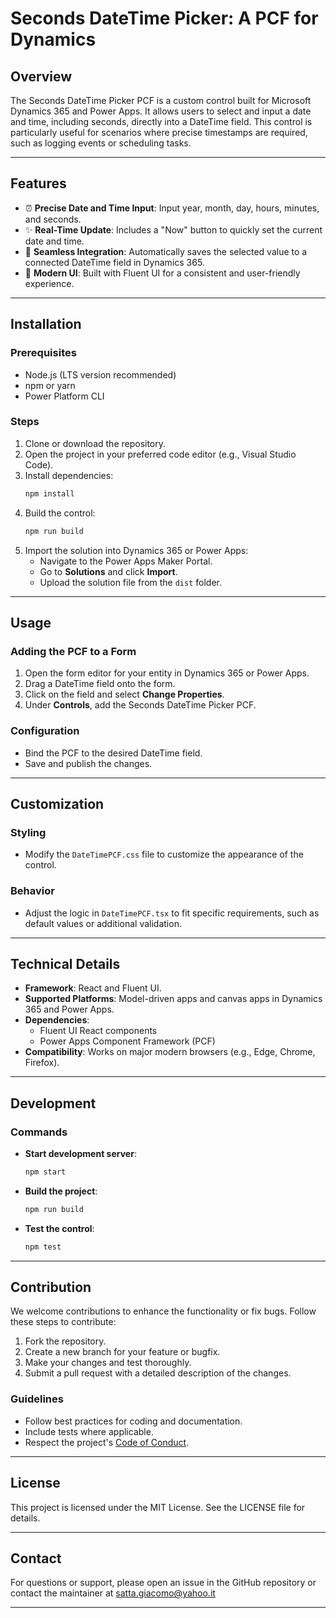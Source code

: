 # Seconds DateTime Picker: A PCF for Dynamics

## Overview
The Seconds DateTime Picker PCF is a custom control built for Microsoft Dynamics 365 and Power Apps. It allows users to select and input a date and time, including seconds, directly into a DateTime field. This control is particularly useful for scenarios where precise timestamps are required, such as logging events or scheduling tasks.

---

## Features
- ⏰ **Precise Date and Time Input**: Input year, month, day, hours, minutes, and seconds.
- ✨ **Real-Time Update**: Includes a "Now" button to quickly set the current date and time.
- 🔄 **Seamless Integration**: Automatically saves the selected value to a connected DateTime field in Dynamics 365.
- 🌈 **Modern UI**: Built with Fluent UI for a consistent and user-friendly experience.

---

## Installation

### Prerequisites
- Node.js (LTS version recommended)
- npm or yarn
- Power Platform CLI

### Steps
1. Clone or download the repository.
2. Open the project in your preferred code editor (e.g., Visual Studio Code).
3. Install dependencies:
   ```bash
   npm install
   ```
4. Build the control:
   ```bash
   npm run build
   ```
5. Import the solution into Dynamics 365 or Power Apps:
   - Navigate to the Power Apps Maker Portal.
   - Go to **Solutions** and click **Import**.
   - Upload the solution file from the `dist` folder.

---

## Usage

### Adding the PCF to a Form
1. Open the form editor for your entity in Dynamics 365 or Power Apps.
2. Drag a DateTime field onto the form.
3. Click on the field and select **Change Properties**.
4. Under **Controls**, add the Seconds DateTime Picker PCF.

### Configuration
- Bind the PCF to the desired DateTime field.
- Save and publish the changes.

---

## Customization

### Styling
- Modify the `DateTimePCF.css` file to customize the appearance of the control.

### Behavior
- Adjust the logic in `DateTimePCF.tsx` to fit specific requirements, such as default values or additional validation.

---

## Technical Details
- **Framework**: React and Fluent UI.
- **Supported Platforms**: Model-driven apps and canvas apps in Dynamics 365 and Power Apps.
- **Dependencies**:
  - Fluent UI React components
  - Power Apps Component Framework (PCF)
- **Compatibility**: Works on major modern browsers (e.g., Edge, Chrome, Firefox).

---

## Development

### Commands
- **Start development server**:
  ```bash
  npm start
  ```
- **Build the project**:
  ```bash
  npm run build
  ```
- **Test the control**:
  ```bash
  npm test
  ```

---

## Contribution
We welcome contributions to enhance the functionality or fix bugs. Follow these steps to contribute:

1. Fork the repository.
2. Create a new branch for your feature or bugfix.
3. Make your changes and test thoroughly.
4. Submit a pull request with a detailed description of the changes.

### Guidelines
- Follow best practices for coding and documentation.
- Include tests where applicable.
- Respect the project's [Code of Conduct](#).

---

## License
This project is licensed under the MIT License. See the LICENSE file for details.

---

## Contact
For questions or support, please open an issue in the GitHub repository or contact the maintainer at satta.giacomo@yahoo.it

---

